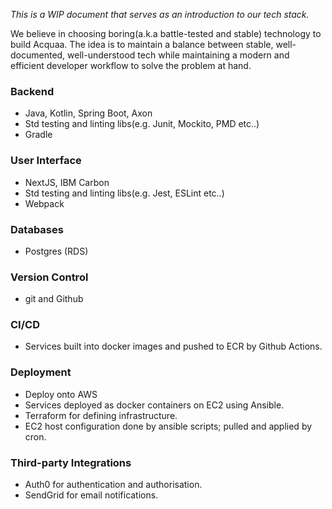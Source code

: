 _This is a WIP document that serves as an introduction to our tech stack._

We believe in choosing boring(a.k.a battle-tested and stable) technology to build Acquaa. The idea is to maintain a balance between stable, well-documented, well-understood tech while maintaining a modern and efficient developer workflow to solve the problem at hand.

### Backend
- Java, Kotlin, Spring Boot, Axon
- Std testing and linting libs(e.g. Junit, Mockito, PMD etc..)
- Gradle

### User Interface
- NextJS, IBM Carbon
- Std testing and linting libs(e.g. Jest, ESLint etc..)
- Webpack

### Databases
- Postgres (RDS)

### Version Control
- git and Github

### CI/CD
- Services built into docker images and pushed to ECR by Github Actions.

### Deployment
- Deploy onto AWS
- Services deployed as docker containers on EC2 using Ansible.
- Terraform for defining infrastructure.
- EC2 host configuration done by ansible scripts; pulled and applied by cron.

### Third-party Integrations
- Auth0 for authentication and authorisation.
- SendGrid for email notifications.